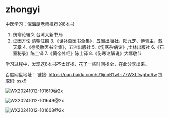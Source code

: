 # zhongyi

中医学习：倪海厦老师推荐的8本书

1. 伤寒论辑义 台湾大新书局 
2. 证因方论  清朝汪麟
3.《世补斋医书全集》，五洲出版社，陆九芝、傅青主，戴天章
4.《徐灵胎医书全集》，五洲出版社
5.《伤寒杂病论》,士林出版社
6.《石室秘录》陈士铎 
7.《黄帝外经》陈士铎 
8.《伤寒论解说》大塚敬节 


学习过程中，发现这8本书不太好找，花了一些时间找全，在此分享出来。

百度网盘地址：
链接: https://pan.baidu.com/s/1ijnnB1wf-i77WXLfwgbdRw 提取码: ssx9


![WX20241012-101619@2x](https://github.com/user-attachments/assets/7204fd5a-ba55-458f-a9fc-f12607870d7f)

![WX20241012-101649@2x](https://github.com/user-attachments/assets/0b665dcd-352a-4b53-a695-165d77009ebd)

![WX20241012-101608@2x](https://github.com/user-attachments/assets/ac146c91-d1d6-4e7c-91e0-f746f6e528a2)





